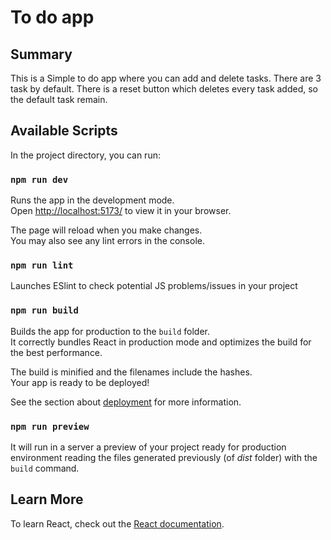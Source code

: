 # To do app

## Summary

This is a Simple to do app where you can add and delete tasks. There are 3 task by default. There is a reset button which deletes every task added, so the default task remain.

## Available Scripts

In the project directory, you can run:

### `npm run dev`

Runs the app in the development mode.\
Open [http://localhost:5173/](http://localhost:5173/) to view it in your browser.

The page will reload when you make changes.\
You may also see any lint errors in the console.

### `npm run lint`

Launches ESlint to check potential JS problems/issues in your project

### `npm run build`

Builds the app for production to the `build` folder.\
It correctly bundles React in production mode and optimizes the build for the best performance.

The build is minified and the filenames include the hashes.\
Your app is ready to be deployed!

See the section about [deployment](https://facebook.github.io/create-react-app/docs/deployment) for more information.

### `npm run preview`

It will run in a server a preview of your project ready for production environment reading the files generated previously (of _dist_ folder) with the `build` command. 

## Learn More

To learn React, check out the [React documentation](https://reactjs.org/).